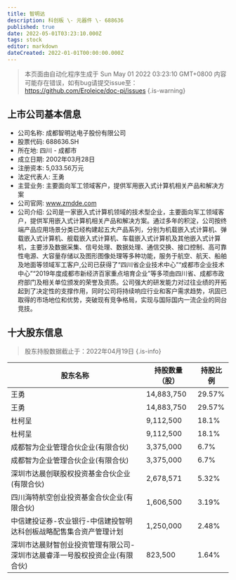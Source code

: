 ```yaml
---
title: 智明达
description: 科创板 \- 元器件 \- 688636
published: true
date: 2022-05-01T03:23:10.000Z
tags: stock
editor: markdown
dateCreated: 2022-01-01T00:00:00.000Z
---
```


> 本页面由自动化程序生成于 Sun May 01 2022 03:23:10 GMT+0800
> 内容可能存在错误，如有bug请提交issue至：https://github.com/Eroleice/doc-pi/issues
{.is-warning}

## 上市公司基本信息
- 公司名称: 成都智明达电子股份有限公司
- 股票代码: 688636.SH
- 所在地: 四川 - 成都市
- 成立日期: 2002年03月28日
- 注册资本: 5,033.56万元
- 法定代表人: 王勇
- 主营业务: 主要面向军工领域客户，提供军用嵌入式计算机相关产品和解决方案
- 公司官网: www.zmdde.com
- 公司介绍: 公司是一家嵌入式计算机领域的技术型企业，主要面向军工领域客户，提供军用嵌入式计算机相关产品和解决方案。通过多年的积淀，公司按终端产品应用场景分类已经构建起五大产品系列，分别为机载嵌入式计算机、弹载嵌入式计算机、舰载嵌入式计算机、车载嵌入式计算机及其他嵌入式计算机，主要涉及数据采集、信号处理、数据处理、通信交换、接口控制、高可靠性电源、大容量存储以及图形图像处理等多种功能，服务于航空、航天、船舶及地面等领域军工客户,公司已获得了“四川省企业技术中心”“成都市企业技术中心”“2019年度成都市新经济百家重点培育企业”等多项由四川省、成都市政府部门及相关单位颁发的荣誉及资质。公司强大的研发能力对过往业绩的开拓起到了决定性的支撑作用，同时公司将持续响应行业和客户需求趋势，巩固已取得的市场地位和优势，突破现有竞争格局，实现与国际国内一流企业的同台竞技。


## 十大股东信息
> 股东持股数据截止于：2022年04月19日
{.is-info}

| 股东名称 | 持股数量（股） | 持股比例 |
| --- | --- | --- |
| 王勇 | 14,883,750 | 29.57% |
| 王勇 | 14,883,750 | 29.57% |
| 杜柯呈 | 9,112,500 | 18.1% |
| 杜柯呈 | 9,112,500 | 18.1% |
| 成都智为企业管理合伙企业(有限合伙) | 3,375,000 | 6.7% |
| 成都智为企业管理合伙企业(有限合伙) | 3,375,000 | 6.7% |
| 深圳市达晨创联股权投资基金合伙企业(有限合伙) | 2,678,571 | 5.32% |
| 四川海特航空创业投资基金合伙企业(有限合伙) | 1,606,500 | 3.19% |
| 中信建投证券-农业银行-中信建投智明达科创板战略配售集合资产管理计划 | 1,250,000 | 2.48% |
| 深圳市达晨财智创业投资管理有限公司-深圳市达晨睿泽一号股权投资企业(有限合伙) | 823,500 | 1.64% |




